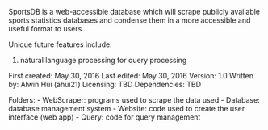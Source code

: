 SportsDB is a web-accessible database which will scrape publicly 
available sports statistics databases and condense them in a more 
accessible and useful format to users.

Unique future features include:
1)  natural language processing for query processing

First created:  May 30, 2016
Last edited:    May 30, 2016
Version:        1.0
Written by:     Alwin Hui (ahui21)
Licensing:      TBD
Dependencies:   TBD

Folders:
    - WebScraper:   programs used to scrape the data used
    - Database:    database management system
    - Website:     code used to create the user interface (web app)
    - Query:       code for query management